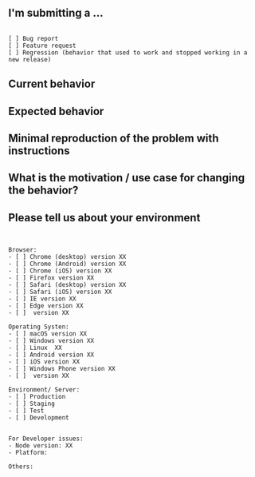 <!--
PLEASE HELP US PROCESS GITHUB ISSUES FASTER BY PROVIDING THE FOLLOWING INFORMATION.
-->

## I'm submitting a ...
<!-- Check one of the following options with "x" and add the appropriate label to the issue as well -->
<pre><code>
[ ] Bug report <!-- Please search this repo for a similar issue or PR before submitting -->
[ ] Feature request
[ ] Regression (behavior that used to work and stopped working in a new release)
</code></pre>

## Current behavior
<!-- Describe how the issue manifests. -->


## Expected behavior
<!-- Describe what the desired behavior would be. -->


## Minimal reproduction of the problem with instructions
<!--
For bug reports please provide the *STEPS TO REPRODUCE* and if possible a *MINIMAL DEMO* of the problem via
https://plnkr.co or similar.
-->

## What is the motivation / use case for changing the behavior?
<!-- Describe the motivation or the concrete use case. -->


## Please tell us about your environment

<pre><code>

Browser:
- [ ] Chrome (desktop) version XX
- [ ] Chrome (Android) version XX
- [ ] Chrome (iOS) version XX
- [ ] Firefox version XX
- [ ] Safari (desktop) version XX
- [ ] Safari (iOS) version XX
- [ ] IE version XX
- [ ] Edge version XX
- [ ] <!-- Add other name here --> version XX

Operating Systen:
- [ ] macOS version XX
- [ ] Windows version XX
- [ ] Linux <!-- Add flavor name here --> XX
- [ ] Android version XX
- [ ] iOS version XX
- [ ] Windows Phone version XX
- [ ] <!-- Add other name here --> version XX

Environment/ Server:
- [ ] Production
- [ ] Staging
- [ ] Test
- [ ] Development
<!-- Check whether this is still an issue on the test server first -->

For Developer issues:
- Node version: XX <!-- use `node --version` -->
- Platform: <!-- Mac, Linux, Windows -->

Others:
<!-- Anything else relevant?  Operating system version, IDE, package manager, HTTP server, ... -->
</code></pre>
